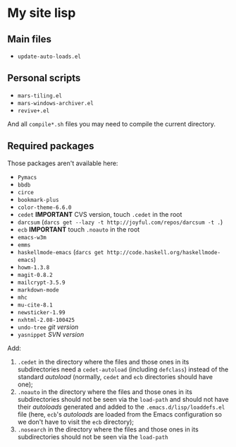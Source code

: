 My site lisp
============

Main files
----------

* `update-auto-loads.el`

Personal scripts
----------------

* `mars-tiling.el`
* `mars-windows-archiver.el`
* `revive+.el`

And all `compile*.sh` files you may need to compile the current directory.

Required packages
-----------------

Those packages aren't available here:

* `Pymacs`
* `bbdb`
* `circe`
* `bookmark-plus`
* `color-theme-6.6.0`
* `cedet` **IMPORTANT** CVS version, touch `.cedet` in the root
* `darcsum` (`darcs get --lazy -t http://joyful.com/repos/darcsum -t .`)
* `ecb` **IMPORTANT** touch `.noauto` in the root
* `emacs-w3m`
* `emms`
* `haskellmode-emacs` (`darcs get http://code.haskell.org/haskellmode-emacs`)
* `howm-1.3.8`
* `magit-0.8.2`
* `mailcrypt-3.5.9`
* `markdown-mode`
* `mhc`
* `mu-cite-8.1`
* `newsticker-1.99`
* `nxhtml-2.08-100425`
* `undo-tree` *git version*
* `yasnippet` *SVN version*



Add:
1. `.cedet` in the directory where the files and those ones in its subdirectories need a `cedet-autoload` (including `defclass`) instead of the standard *autoload* (normally, `cedet` and `ecb` directories should have one);
2. `.noauto` in the directory where the files and those ones in its subdirectories should not be seen via the `load-path` and should not have their *autoloads* generated and added to the `.emacs.d/lisp/loaddefs.el` file (here, `ecb`'s *autoloads* are loaded from the Emacs configuration so we don't have to visit the `ecb` directory);
3. `.nosearch` in the directory where the files and those ones in its subdirectories should not be seen via the `load-path`
